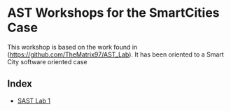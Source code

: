 # AST Workshops for the SmartCities Case

This workshop is based on the work found in (https://github.com/TheMatrix97/AST_Lab). It has been oriented to a Smart City software oriented case

## Index

- [SAST Lab 1](./Lab1_SAST/README.md)